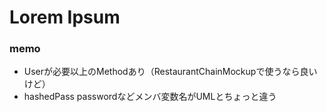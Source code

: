 # Lorem Ipsum

### memo
- Userが必要以上のMethodあり（RestaurantChainMockupで使うなら良いけど）
- hashedPass passwordなどメンバ変数名がUMLとちょっと違う